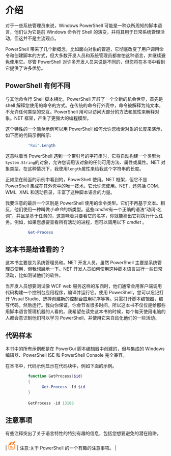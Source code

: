# 介绍

对于一些系统管理员来说，Windows PowerShell 可能是一种众所周知的脚本语言，他们认为它是前 Windows 命令行 Shell 的演变，并将其用于日常系统管理活动，但这并不是主流观点。

PowerShell 带来了几个新概念，比如面向对象的管道，它彻底改变了用户调用命令和创建脚本的方式，但大多数开发人员和系统管理员都害怕这种语言，并继续避免使用它。尽管 PowerShell 对许多开发人员来说是不同的，但您将在本书中看到它提供了许多优势。

## PowerShell 有何不同

与其他命令行 Shell 脚本相比，PowerShell 开辟了一个全新的机会世界，首先是 shell 解释您使用的命令的方式。在传统的命令行外壳中，命令被解释为纯文本，不允许任何类型的交互。PowerShell 用可以访问大部分的方法和属性来解释对象。NET 框架，产生了更强大的编程模型。

这个特性的一个简单示例可以用 PowerShell 如何允许您检索对象的长度来演示，如下面的代码示例所示:

```powershell
          "Rui".Length

```

这意味着当 PowerShell 遇到一个带引号的字符串时，它将自动构建一个类型为`System.String`的对象，允许您调用该对象的任何可用方法、属性或属性。NET 对象类型。在这种情况下，我使用`length`属性来给我这个字符串的长度。

正如您在前面的示例中看到的，PowerShell 使用。NET 框架，但它不是 PowerShell 集成在其外壳中的唯一技术。它允许您使用。NET，还包括 COM、WMI、XML 和活动目录，丰富了这种脚本语言的力量。

我要注意的最后一个区别是 PowerShell 使用的命令类型。它们不再基于文本。相反，他们使用一种叫做*小命令*的新类型。这些*cmdlet*有一个正确的语法“动词-名词”，并且是基于任务的，这意味着只要看它的名字，你就能猜出它将执行什么任务。例如，如果您想要查看所有活动的进程，您可以调用以下 *cmdlet* 。

```powershell
          Get-Process

```

## 这本书是给谁看的？

这本书主要是为系统管理员和。NET 开发人员。虽然 PowerShell 主要是系统管理员使用，但我想展示一下。NET 开发人员如何使用这种脚本语言进行一些日常活动，比如测试他们的软件。

当开发人员想要测试像 WCF web 服务这样的东西时，他们通常会用客户端调用代码构建一个控制台应用程序，编译并运行它。使用 PowerShell，您可以忘记打开 Visual Studio、选择创建新的控制台应用程序等等。只需打开脚本编辑器，编写代码，然后运行。我向你保证，你会节省很多时间。所以这本书不仅仅是给那些用脚本语言管理机器的人看的。我希望在读完这本书的时候，每个每天使用电脑的人都会意识到他们可以学习 PowerShell，并使用它来自动化他们的一些活动。

## 代码样本

本书中的所有示例都是在 PowerGui 脚本编辑器中创建的，但与集成的 Windows 编辑器、PowerShell ISE 和 PowerShell Console 完全兼容。

在本书中，代码示例显示在代码块中，例如下面的示例。

```powershell
          function GetProcess($id)
          {
                Get-Process -Id $id
          }

          GetProcess -id 13108

```

## 注意事项

有些注释突出了关于语言特性的特别有趣的信息，包括您想要避免的潜在陷阱。

| ![](img/note.png) | 注意:关于 PowerShell 的一个有趣的注意事项。 |